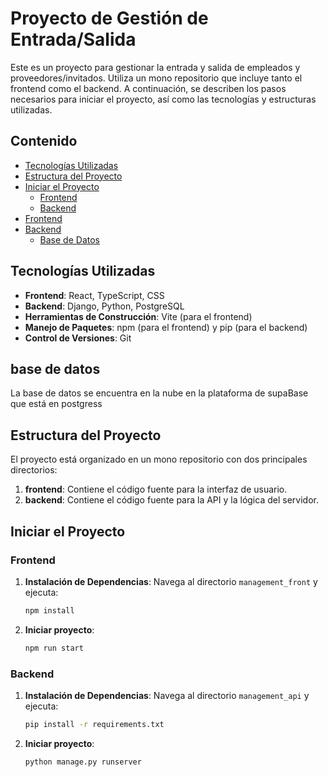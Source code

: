 # Proyecto de Gestión de Entrada/Salida

Este es un proyecto para gestionar la entrada y salida de empleados y proveedores/invitados. Utiliza un mono repositorio que incluye tanto el frontend como el backend. A continuación, se describen los pasos necesarios para iniciar el proyecto, así como las tecnologías y estructuras utilizadas.

## Contenido

- [Tecnologías Utilizadas](#tecnologías-utilizadas)
- [Estructura del Proyecto](#estructura-del-proyecto)
- [Iniciar el Proyecto](#iniciar-el-proyecto)
  - [Frontend](#frontend)
  - [Backend](#backend)
- [Frontend](#frontend-1)
- [Backend](#backend-1)
  - [Base de Datos](#base-de-datos)

## Tecnologías Utilizadas

- **Frontend**: React, TypeScript, CSS
- **Backend**: Django, Python, PostgreSQL
- **Herramientas de Construcción**: Vite (para el frontend)
- **Manejo de Paquetes**: npm (para el frontend) y pip (para el backend)
- **Control de Versiones**: Git

## base de datos
La base de datos se encuentra en la nube en la plataforma de supaBase que está en postgress

## Estructura del Proyecto

El proyecto está organizado en un mono repositorio con dos principales directorios:

1. **frontend**: Contiene el código fuente para la interfaz de usuario.
2. **backend**: Contiene el código fuente para la API y la lógica del servidor.

## Iniciar el Proyecto

### Frontend

1. **Instalación de Dependencias**:
   Navega al directorio `management_front` y ejecuta:
   ```bash
   npm install
2. **Iniciar proyecto**:
    ```bash
    npm run start

### Backend

1. **Instalación de Dependencias**:
   Navega al directorio `management_api` y ejecuta:
   ```bash
   pip install -r requirements.txt

2. **Iniciar proyecto**:
    ```bash
    python manage.py runserver

